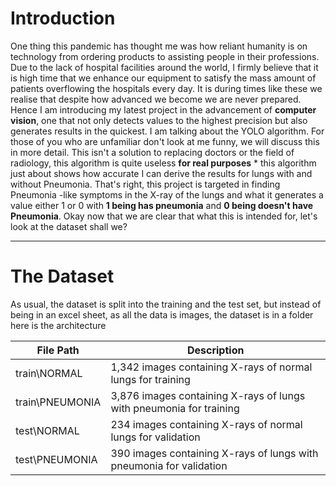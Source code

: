 # Introduction
One thing this pandemic has thought me was how reliant humanity is on technology from ordering products to assisting people in their professions. Due to the lack of hospital facilities around the world, I firmly believe that it is high time that we enhance our equipment to satisfy the mass amount of patients overflowing the hospitals every day. It is during times like these we realise that despite how advanced we become we are never prepared. Hence I am introducing my latest project in the advancement of **computer vision**, one that not only detects values to the highest precision but also generates results in the quickest. I am talking about the YOLO algorithm. For those of you who are unfamiliar don't look at me funny, we will discuss this in more detail. This isn't a solution to replacing doctors or the field of radiology, this algorithm is quite useless **for real purposes** * this algorithm just about shows how accurate I can derive the results for lungs with and without Pneumonia. That's right, this project is targeted in finding Pneumonia -like symptoms in the X-ray of the lungs and what it generates a value either 1 or 0 with **1 being has pneumonia** and **0 being doesn't have Pneumonia**. Okay now that we are clear that what this is intended for, let's look at the dataset shall we?


---

# The Dataset
As usual, the dataset is split into the training and the test set, but instead of being in an excel sheet, as all the data is images, the dataset is in a folder here is the architecture

|   File Path    | Description |
| ----------- | ----------- |
| train\NORMAL      | 1,342 images containing X-rays of normal lungs for training     |
| train\PNEUMONIA   | 3,876 images containing X-rays of lungs with pneumonia for training        |
| test\NORMAL      | 234  images containing X-rays of normal lungs for validation     |
| test\PNEUMONIA   | 390 images containing X-rays of lungs with pneumonia for validation       |
